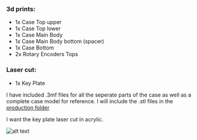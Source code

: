 ### 3d prints:

- 1x Case Top upper
- 1x Case Top lower
- 1x Case Main Body
- 1x Case Main Body bottom (spacer)
- 1x Case Bottom
- 2x Rotary Encoders Tops

### Laser cut:

- 1x Key Plate

I have included .3mf files for all the seperate parts of the case as well as a complete case model for reference. I will include the .stl files in the [production folder](https://github.com/Irtaza2009/hackpad/blob/main/hackpads/Nano_Deck/production)

I want the key plate laser cut in acrylic.

![alt text](https://github.com/Irtaza2009/hackpad/blob/main/hackpads/Nano_Deck/Nano_Deck.jpg)
